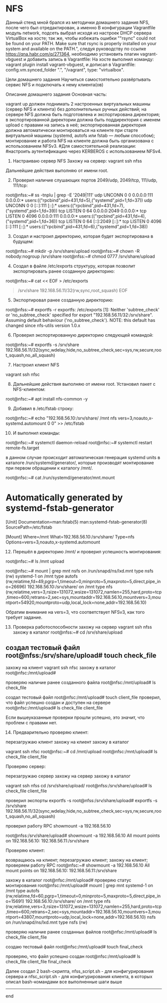 # NFS
 
Данный стенд мной брался из методички домашнего задания NFS, после чего был отредактирован, а именно
В конфигурации Vagrantfile модуль network, подсеть выбрал исходя из настроек DHCP сервера VirtualBox на хосте;
так же, чтобы избежать ошибки ""rsync" could not be found on your PATH. Make sure that rsync is properly installed on your system and available on the PATH.", следуя руководству по ссылке https://qna.habr.com/q/271364, необходимо установить плагин vagrant-vbguest и добавить запись в Vagrantfile: 
На хосте выполнил команду: vagrant plugin install vagrant-vbguest, 
и дописал в Vagrantfile: config.vm.synced_folder ".", "/vagrant", type: "virtualbox".

Цели домашнего задания
Научиться самостоятельно развёртывать сервис NFS и подключать к нему клиента(ов)

Описание домашнего задания
Основная часть:

vagrant up должен поднимать 2 настроенных виртуальных машины (сервер NFS и клиента) без дополнительных ручных действий;
на сервере NFS должна быть подготовлена и экспортирована директория; 
в экспортированной директории должна быть поддиректория с именем upload с правами на запись в неё; 
экспортированная директория должна автоматически монтироваться на клиенте при старте виртуальной машины (systemd, autofs или fstab — любым способом);
монтирование и работа NFS на клиенте должна быть организована с использованием NFSv3.
#Для самостоятельной реализации: 
#настроить аутентификацию через KERBEROS с использованием NFSv4.


1. Настраиваю сервер NFS 
Захожу на сервер:
vagrant ssh nfss

Дальнейшие действия выполняю от имени root. 

2. Проверил наличие слушающих портов 2049/udp, 2049/tcp, 111/udp, 111/tcp:

root@nfss:~# ss -tnplu | grep -E '2049|111'
udp   UNCONN 0      0               0.0.0.0:111        0.0.0.0:*    users:(("rpcbind",pid=431,fd=5),("systemd",pid=1,fd=37))
udp   UNCONN 0      0                  [::]:111           [::]:*    users:(("rpcbind",pid=431,fd=7),("systemd",pid=1,fd=39))
tcp   LISTEN 0      64              0.0.0.0:2049       0.0.0.0:*
tcp   LISTEN 0      4096            0.0.0.0:111        0.0.0.0:*    users:(("rpcbind",pid=431,fd=4),("systemd",pid=1,fd=36))
tcp   LISTEN 0      64                 [::]:2049          [::]:*
tcp   LISTEN 0      4096               [::]:111           [::]:*    users:(("rpcbind",pid=431,fd=6),("systemd",pid=1,fd=38))

3. Создал и настроил директорию, которая будет экспортирована в будущем:

root@nfss:~# mkdir -p /srv/share/upload
root@nfss:~# chown -R nobody:nogroup /srv/share
root@nfss:~# chmod 0777 /srv/share/upload

4. Cоздал в файле /etc/exports структуру, которая позволит экспортировать ранее созданную директорию:

root@nfss:~# cat << EOF > /etc/exports
> /srv/share 192.168.56.11/32(rw,sync,root_squash)
> EOF

5. Экспортировал ранее созданную директорию:

root@nfss:~# exportfs -r
exportfs: /etc/exports [1]: Neither 'subtree_check' or 'no_subtree_check' specified for export "192.168.56.11/32:/srv/share".
  Assuming default behaviour ('no_subtree_check').
  NOTE: this default has changed since nfs-utils version 1.0.x

6. Проверил экспортированную директорию следующей командой:

root@nfss:~# exportfs -s
/srv/share  192.168.56.11/32(sync,wdelay,hide,no_subtree_check,sec=sys,rw,secure,root_squash,no_all_squash)

7. Настроил клиент NFS

vagrant ssh nfsc

8. Дальнейшие действия выполняю от имени root. 
Установил пакет с NFS-клиентом:

root@nfsc:~# apt install nfs-common -y

9. Добавил в /etc/fstab строку:

root@nfsc:~# echo "192.168.56.10:/srv/share/ /mnt nfs vers=3,noauto,x-systemd.automount 0 0" >> /etc/fstab

10. И выполнил команды:

root@nfsc:~# systemctl daemon-reload
root@nfsc:~# systemctl restart remote-fs.target

в данном случае происходит автоматическая генерация systemd units в каталоге /run/systemd/generator/, которые производят монтирование при первом обращении к каталогу /mnt/.

root@nfsc:~# cat /run/systemd/generator/mnt.mount
# Automatically generated by systemd-fstab-generator

[Unit]
Documentation=man:fstab(5) man:systemd-fstab-generator(8)
SourcePath=/etc/fstab

[Mount]
Where=/mnt
What=192.168.56.10:/srv/share/
Type=nfs
Options=vers=3,noauto,x-systemd.automount

12. Перешёл в директорию /mnt/ и проверил успешность монтирования:

root@nfsc:~# ls /mnt
upload

root@nfsc:~# mount | grep mnt
nsfs on /run/snapd/ns/lxd.mnt type nsfs (rw)
systemd-1 on /mnt type autofs (rw,relatime,fd=49,pgrp=1,timeout=0,minproto=5,maxproto=5,direct,pipe_ino=26696)
192.168.56.10:/srv/share/ on /mnt type nfs (rw,relatime,vers=3,rsize=131072,wsize=131072,namlen=255,hard,proto=tcp,timeo=600,retrans=2,sec=sys,mountaddr=192.168.56.10,mountvers=3,mountport=54920,mountproto=udp,local_lock=none,addr=192.168.56.10)

Обратим внимание на vers=3, что соответствует NFSv3, как того требует задание.

13. Проверка работоспособности
захожу на сервер vagrant ssh nfss
захожу в каталог root@nfss:~# cd /srv/share/upload

создал тестовый файл root@nfss:/srv/share/upload# touch check_file
-----------------
захожу на клиент vagrant ssh nfsc
захожу в каталог root@nfsc:/mnt/upload#

проверяю наличие ранее созданного файла 
root@nfsc:/mnt/upload# ls
check_file

создал тестовый файл root@nfsc:/mnt/upload# touch client_file
проверил, что файл успешно создан и доступен на сервере
root@nfsc:/mnt/upload# ls
check_file  client_file

Если вышеуказанные проверки прошли успешно, это значит, что проблем с правами нет.

14. Предварительно проверяю клиент:

перезагружаю клиент 
захожу на клиент
захожу в каталог

vagrant ssh nfsc
root@nfsc:~# cd /mnt/upload
root@nfsc:/mnt/upload# ls
check_file  client_file

Проверяю сервер:

перезагружаю сервер 
захожу на сервер
захожу в каталог

vagrant ssh nfss
cd /srv/share/upload/
root@nfss:/srv/share/upload# ls
check_file  client_file

проверил экспорты exportfs -s
root@nfss:/srv/share/upload# exportfs -s
/srv/share  192.168.56.11/32(sync,wdelay,hide,no_subtree_check,sec=sys,rw,secure,root_squash,no_all_squash)

проверил работу RPC showmount -a 192.168.56.10

root@nfss:/srv/share/upload# showmount -a 192.168.56.10
All mount points on 192.168.56.10:
192.168.56.11:/srv/share

Проверяю клиент:

возвращаюсь на клиент;
перезагружаю клиент;
захожу на клиент;
проверяем работу RPC
root@nfsc:~# showmount -a 192.168.56.10
All mount points on 192.168.56.10:
192.168.56.11:/srv/share

захожу в каталог root@nfsc:/mnt/upload#
проверяю статус монтирования 
root@nfsc:/mnt/upload# mount | grep mnt
systemd-1 on /mnt type autofs (rw,relatime,fd=60,pgrp=1,timeout=0,minproto=5,maxproto=5,direct,pipe_ino=15691)
192.168.56.10:/srv/share/ on /mnt type nfs (rw,relatime,vers=3,rsize=131072,wsize=131072,namlen=255,hard,proto=tcp,timeo=600,retrans=2,sec=sys,mountaddr=192.168.56.10,mountvers=3,mountport=43807,mountproto=udp,local_lock=none,addr=192.168.56.10)
nsfs on /run/snapd/ns/lxd.mnt type nsfs (rw)

проверяю наличие ранее созданных файлов
root@nfsc:/mnt/upload# ls
check_file  client_file

создаю тестовый файл root@nfsc:/mnt/upload# touch final_check

проверяю, что файл успешно создан
root@nfsc:/mnt/upload# ls
check_file  client_file  final_check


Далее создал 2 bash-скрипта, nfss_script.sh - для конфигурирования сервера и nfsc_script.sh - для конфигурирования клиента, в которых описал bash-командами все выполненные шаги выше

----------------
end